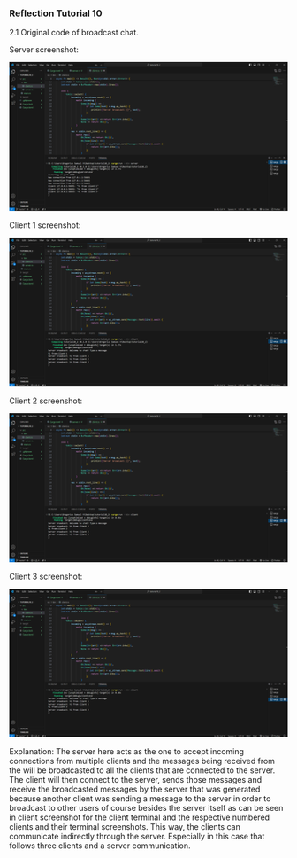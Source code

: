 ### Reflection Tutorial 10

2.1 Original code of broadcast chat.

Server screenshot:

![alt text](<assets/Screenshot (1098).png>)

Client 1 screenshot:

![alt text](<assets/Screenshot (1099).png>)

Client 2 screenshot:

![alt text](<assets/Screenshot (1100).png>)

Client 3 screenshot:

![alt text](<assets/Screenshot (1101).png>)

Explanation:
The server here acts as the one to accept incoming connections from multiple clients and the messages being received from the will be broadcasted to all the clients that are connected to the server. The client will then connect to the server, sends those messages and receive the broadcasted messages by the server that was generated because another client was sending a message to the server in order to broadcast to other users of course besides the server itself as can be seen in client screenshot for the client terminal and the respective numbered clients and their terminal screenshots. This way, the clients can communicate indirectly through the server. Especially in this case that follows three clients and a server communication. 
